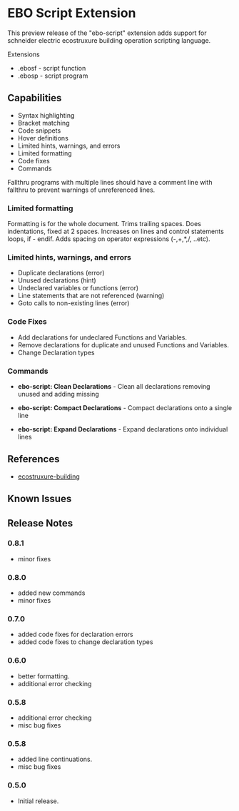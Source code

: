 # EBO Script Extension

This preview release of the "ebo-script" extension adds support for schneider electric ecostruxure building operation scripting language.

Extensions
+ .ebosf - script function
+ .ebosp - script program

## Capabilities
+ Syntax highlighting
+ Bracket matching
+ Code snippets
+ Hover definitions
+ Limited hints, warnings, and errors
+ Limited formatting
+ Code fixes
+ Commands

Fallthru programs with multiple lines should have a comment line with fallthru to prevent warnings of unreferenced lines.

### Limited formatting

Formatting is for the whole document. Trims trailing spaces. Does indentations, fixed at 2 spaces. Increases on lines and control statements loops, if - endif. Adds spacing on operator expressions (-,+,*,/, ..etc). 

### Limited hints, warnings, and errors

 + Duplicate declarations (error)
 + Unused declarations (hint)
 + Undeclared variables or functions (error)
 + Line statements that are not referenced (warning)
 + Goto calls to non-existing lines (error)

### Code Fixes

 + Add declarations for undeclared Functions and Variables.
 + Remove declarations for duplicate and unused Functions and Variables.
 + Change Declaration types  

### Commands

- __ebo-script: Clean Declarations__ - Clean all declarations removing unused and adding missing 

- __ebo-script: Compact Declarations__ - Compact declarations onto a single line

- __ebo-script: Expand Declarations__ - Expand declarations onto individual lines

## References

 + [ecostruxure-building](https://ecostruxure-building-help.se.com/bms/home/index.castle?locale=en-US&productversion=3.1)

## Known Issues


## Release Notes

### 0.8.1

- minor fixes 

### 0.8.0

- added new commands
- minor fixes

### 0.7.0

- added code fixes for declaration errors
- added code fixes to change declaration types

### 0.6.0

- better formatting.
- additional error checking

### 0.5.8

- additional error checking
- misc bug fixes

### 0.5.8

- added line continuations.
- misc bug fixes

### 0.5.0

- Initial release.


